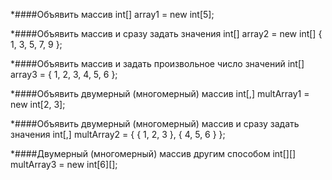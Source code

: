*####Объявить массив
  int[] array1 = new int[5];

*####Объявить массив и сразу задать значения
  int[] array2 = new int[] { 1, 3, 5, 7, 9 };

*####Объявить массив и задать произвольное число значений
  int[] array3 = { 1, 2, 3, 4, 5, 6 };

*####Объявить двумерный (многомерный) массив
  int[,] multArray1 = new int[2, 3];

*####Объявить двумерный (многомерный) массив и сразу задать значения
  int[,] multArray2 = { { 1, 2, 3 }, { 4, 5, 6 } };

*####Двумерный (многомерный) массив другим способом
  int[][] multArray3 = new int[6][];

 
